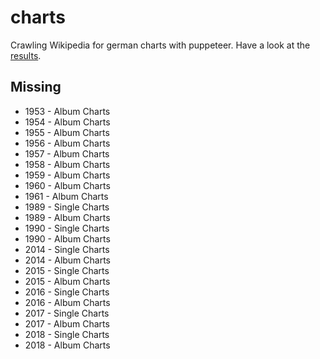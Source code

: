 # charts

Crawling Wikipedia for german charts with puppeteer. Have a look at the [results](./results/).

## Missing

* 1953 - Album Charts
* 1954 - Album Charts
* 1955 - Album Charts
* 1956 - Album Charts
* 1957 - Album Charts
* 1958 - Album Charts
* 1959 - Album Charts
* 1960 - Album Charts
* 1961 - Album Charts
* 1989 - Single Charts
* 1989 - Album Charts
* 1990 - Single Charts
* 1990 - Album Charts
* 2014 - Single Charts
* 2014 - Album Charts
* 2015 - Single Charts
* 2015 - Album Charts
* 2016 - Single Charts
* 2016 - Album Charts
* 2017 - Single Charts
* 2017 - Album Charts
* 2018 - Single Charts
* 2018 - Album Charts
